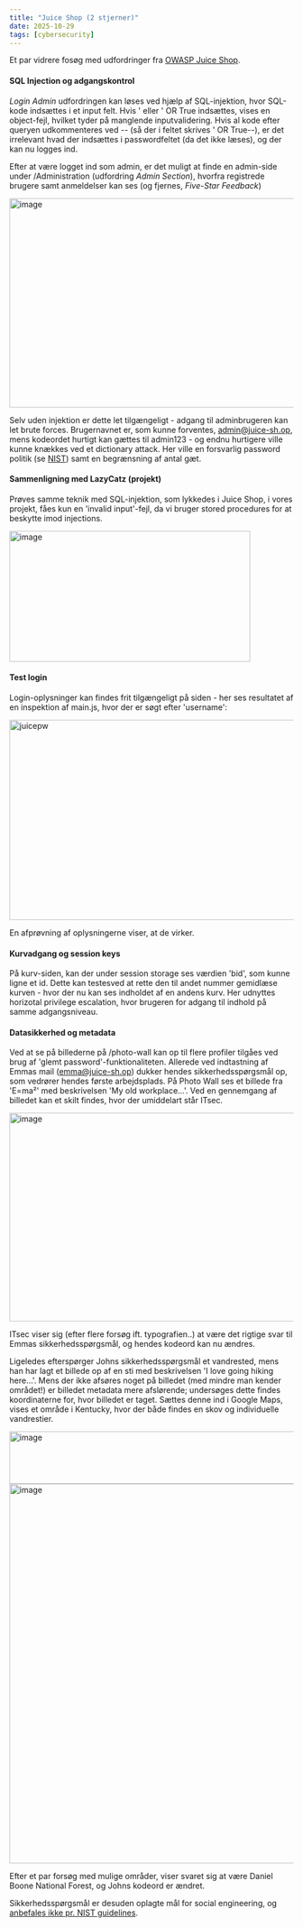 ```yaml
---
title: "Juice Shop (2 stjerner)"
date: 2025-10-29
tags: [cybersecurity]
---
```


Et par vidrere fosøg med udfordringer fra [OWASP Juice Shop](https://lika62310.github.io/2025/10/24/juice.html).

#### SQL Injection og adgangskontrol

*Login Admin* udfordringen kan løses ved hjælp af SQL-injektion, hvor SQL-kode indsættes i et input felt. Hvis ' eller ' OR True indsættes, vises en object-fejl, hvilket tyder på manglende inputvalidering. Hvis al kode efter queryen udkommenteres ved -- (så der i feltet skrives ' OR True--), er det irrelevant hvad der indsættes i passwordfeltet (da det ikke læses), og der kan nu logges ind. 

Efter at være logget ind som admin, er det muligt at finde en admin-side under /Administration (udfordring *Admin Section*), hvorfra registrede brugere samt anmeldelser kan ses (og fjernes, 
*Five-Star Feedback*)

<img width="1487" height="371" alt="image" src="https://github.com/user-attachments/assets/a72f7703-77e8-4f47-afb5-e39c7debaad8" />

Selv uden injektion er dette let tilgængeligt - adgang til adminbrugeren kan let brute forces. Brugernavnet er, som kunne forventes, admin@juice-sh.op, mens kodeordet hurtigt kan gættes til admin123 - og endnu hurtigere ville kunne knækkes ved et dictionary attack. 
Her ville en forsvarlig password politik (se [NIST](https://pages.nist.gov/800-63-4/sp800-63b/passwords/)) samt en begrænsning af antal gæt. 

#### Sammenligning med LazyCatz (projekt) 

Prøves samme teknik med SQL-injektion, som lykkedes i Juice Shop, i vores projekt, fåes kun en 'invalid input'-fejl, da vi bruger stored procedures for at beskytte imod injections. 

<img width="427" height="232" alt="image" src="https://github.com/user-attachments/assets/6c69f832-6239-484b-893a-5c476912de65" />

#### Test login

Login-oplysninger kan findes frit tilgængeligt på siden - her ses resultatet af en inspektion af main.js, hvor der er søgt efter 'username':

<img width="816" height="355" alt="juicepw" src="https://github.com/user-attachments/assets/1ee7b39b-773c-4288-af2c-aacaa8b204ec" />

En afprøvning af oplysningerne viser, at de virker.

#### Kurvadgang og session keys

På kurv-siden, kan der under session storage ses værdien 'bid', som kunne ligne et id. Dette kan testesved at rette den til andet nummer gemidlæse kurven - hvor der nu kan ses indholdet af en andens kurv. Her udnyttes horizotal privilege escalation, hvor brugeren for adgang til indhold på samme adgangsniveau. 

#### Datasikkerhed og metadata

Ved at se på billederne på /photo-wall kan op til flere profiler tilgåes ved brug af 'glemt password'-funktionaliteten. Allerede ved indtastning af Emmas mail (emma@juice-sh.op) dukker hendes sikkerhedsspørgsmål op, som vedrører hendes første arbejdsplads. På Photo Wall ses et billede fra 'E=ma²' med beskrivelsen 'My old workplace...'. Ved en gennemgang af billedet kan et skilt findes, hvor der umiddelart står ITsec.

<img width="782" height="370" alt="image" src="https://github.com/user-attachments/assets/2939209c-8a31-4e4f-a58c-9ae8f6123e13" />

ITsec viser sig (efter flere forsøg ift. typografien..) at være det rigtige svar til Emmas sikkerhedsspørgsmål, og hendes kodeord kan nu ændres. 

Ligeledes efterspørger Johns sikkerhedsspørgsmål et vandrested, mens han har lagt et billede op af en sti med beskrivelsen 'I love going hiking here...'. Mens der ikke afsøres noget på billedet (med mindre man kender området!) er billedet metadata mere afslørende; undersøges dette findes koordinaterne for, hvor billedet er taget. Sættes denne ind i Google Maps, vises et område i Kentucky, hvor der både findes en skov og individuelle vandrestier. 

<img width="1008" height="93" alt="image" src="https://github.com/user-attachments/assets/04a46063-b37b-401c-885e-f3d6161eb0f7" />
<img width="1117" height="673" alt="image" src="https://github.com/user-attachments/assets/5eef63c6-d6f0-4acb-8639-5f59267b0516" />

Efter et par forsøg med mulige områder, viser svaret sig at være Daniel Boone National Forest, og Johns kodeord er ændret.

Sikkerhedsspørgsmål er desuden oplagte mål for social engineering, og [anbefales ikke pr. NIST guidelines](https://pages.nist.gov/800-63-3/sp800-63b.html#sec5). 





